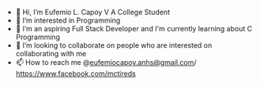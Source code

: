 - 👋 Hi, I’m Eufemio L. Capoy V A College Student
- 👀 I’m interested in Programming
- 🌱 I’m an aspiring Full Stack Developer and I'm currently learning about C Programming
- 💞️ I’m looking to collaborate on people who are interested on collaborating with me
- 📫 How to reach me @eufemiocapoy.anhs@gmail.com/ https://www.facebook.com/mctireds

<!---
eufcapoy/eufcapoy is a ✨ special ✨ repository because its `README.md` (this file) appears on your GitHub profile.
You can click the Preview link to take a look at your changes.
--->
